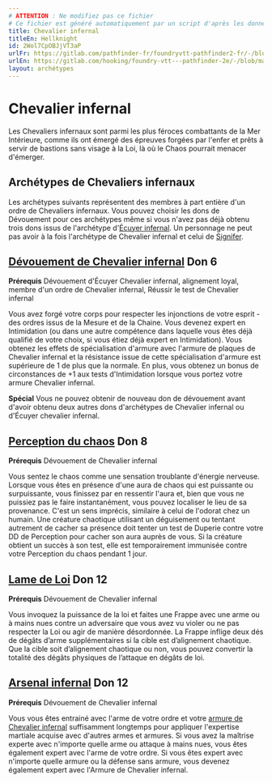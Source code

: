 ```yaml
---
# ATTENTION : Ne modifiez pas ce fichier
# Ce fichier est généré automatiquement par un script d'après les données du module Foundry VTT officiel et de sa traduction
title: Chevalier infernal
titleEn: Hellknight
id: 2Wol7CpOBJjVT3aP
urlFr: https://gitlab.com/pathfinder-fr/foundryvtt-pathfinder2-fr/-/blob/master/data/archetypes/2Wol7CpOBJjVT3aP.htm
urlEn: https://gitlab.com/hooking/foundry-vtt---pathfinder-2e/-/blob/master/packs/data/archetypes.db/hellknight.json
layout: archétypes
---
```

# Chevalier infernal

Les Chevaliers infernaux sont parmi les plus féroces combattants de la Mer Intérieure, comme ils ont émergé des épreuves forgées par l'enfer et prêts à servir de bastions sans visage à la Loi, là où le Chaos pourrait menacer d'émerger.

## Archétypes de Chevaliers infernaux

Les archétypes suivants représentent des membres à part entière d'un ordre de Chevaliers infernaux. Vous pouvez choisir les dons de Dévouement pour ces archétypes même si vous n'avez pas déjà obtenu trois dons issus de l'archétype d'[Écuyer infernal](écuyer-des-chevaliers-infernaux.md). Un personnage ne peut pas avoir à la fois l'archétype de Chevalier infernal et celui de [Signifer](signifer.md).

## [Dévouement de Chevalier infernal](../dons/dévouement-de-chevalier-infernal.md) Don 6

**Prérequis** Dévouement d'Écuyer Chevalier infernal, alignement loyal, membre d'un ordre de Chevalier infernal, Réussir le test de Chevalier infernal

Vous avez forgé votre corps pour respecter les injonctions de votre esprit - des ordres issus de la Mesure et de la Chaine. Vous devenez expert en Intimidation (ou dans une autre compétence dans laquelle vous êtes déjà qualifié de votre choix, si vous étiez déjà expert en Intimidation). Vous obtenez les effets de spécialisation d'armure avec l'armure de plaques de Chevalier infernal et la résistance issue de cette spécialisation d'armure est supérieure de 1 de plus que la normale. En plus, vous obtenez un bonus de circonstances de +1 aux tests d'Intimidation lorsque vous portez votre armure Chevalier infernal.

**Spécial** Vous ne pouvez obtenir de nouveau don de dévouement avant d'avoir obtenu deux autres dons d'archétypes de Chevalier infernal ou d'Écuyer chevalier infernal.

## [Perception du chaos](../dons/perception-du-chaos.md) Don 8

**Prérequis** Dévouement de Chevalier infernal

Vous sentez le chaos comme une sensation troublante d'énergie nerveuse. Lorsque vous êtes en présence d'une aura de chaos qui est puissante ou surpuissante, vous finissez par en ressentir l'aura et, bien que vous ne puissiez pas le faire instantanément, vous pouvez localiser le lieu de sa provenance. C'est un sens imprécis, similaire à celui de l'odorat chez un humain. Une créature chaotique utilisant un déguisement ou tentant autrement de cacher sa présence doit tenter un test de Duperie contre votre DD de Perception pour cacher son aura auprès de vous. Si la créature obtient un succès à son test, elle est temporairement immunisée contre votre Perception du chaos pendant 1 jour.

## [Lame de Loi](../dons/lame-de-la-loi.md) Don 12

**Prérequis** Dévouement de Chevalier infernal

Vous invoquez la puissance de la loi et faites une Frappe avec une arme ou à mains nues contre un adversaire que vous avez vu violer ou ne pas respecter la Loi ou agir de manière désordonnée. La Frappe inflige deux dés de dégâts d’arme supplémentaires si la cible est d’alignement chaotique. Que la cible soit d’alignement chaotique ou non, vous pouvez convertir la totalité des dégâts physiques de l’attaque en dégâts de loi.

## [Arsenal infernal](../dons/arsenal-infernal.md) Don 12

**Prérequis** Dévouement de Chevalier infernal

Vous vous êtes entrainé avec l'arme de votre ordre et votre [armure de Chevalier infernal](../équipements/armure-de-chevalier-infernal.md) suffisamment longtemps pour appliquer l'expertise martiale acquise avec d'autres armes et armures. Si vous avez la maîtrise experte avec n'importe quelle arme ou attaque à mains nues, vous êtes également expert avec l'arme de votre ordre. Si vous êtes expert avec n'importe quelle armure ou la défense sans armure, vous devenez également expert avec l'Armure de Chevalier infernal.
